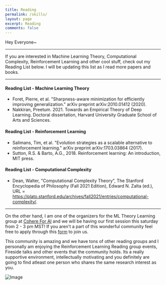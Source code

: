 ```yaml
---
title: Reading
permalink: /skills/
layout: page
excerpt: Reading
comments: false
---
```

Hey Everyone~
<hr>
If you are interested in Machine Learning Theory, Computational Complexity, Reinforcement Learning and other cool stuff, check out my Reading List below. I will be updating this list as I read more papers and books.
<hr>

#### Reading List - Machine Learning Theory
* Foret, Pierre, et al. "Sharpness-aware minimization for efficiently improving generalization." arXiv preprint arXiv:2010.01412 (2020).
* Nakkiran, Preetum. 2021. Towards an Empirical Theory of Deep Learning. Doctoral dissertation, Harvard University Graduate School of Arts and Sciences.
#### Reading List - Reinforcement Learning
* Salimans, Tim, et al. "Evolution strategies as a scalable alternative to reinforcement learning." arXiv preprint arXiv:1703.03864 (2017).
* Sutton, R.S. & Barto, A.G., 2018. Reinforcement learning: An introduction, MIT press.
#### Reading List - Computational Complexity
* Dean, Walter, "Computational Complexity Theory", The Stanford Encyclopedia of Philosophy (Fall 2021 Edition), Edward N. Zalta (ed.), URL = <https://plato.stanford.edu/archives/fall2021/entries/computational-complexity/>.


<hr>

On the other hand, I am one of the organizers for the ML Theory Learning group at [Cohere For AI](https://cohere.for.ai/) and we will be having our first session this saturday from 2 - 3 pm MST! If you aren't a part of this wonderful community feel free to apply through this [form](https://share.hsforms.com/10OrjljwpQ52ILJA6ftENIwch5vw) to join us. 

This community is amazing and we have tons of other reading groups and I personally am enjoying the Reinforcement Learning Reading group events, Fireside talks and other events that the community holds. Its a really supportive environment, intellectually motivating and you definitely are going to find atleast one person who shares the same research interest as you.

<img src="https://txt.cohere.ai/content/images/size/w600/2022/06/Blog-header-image---Desktop--3--1.png" alt="Image">
